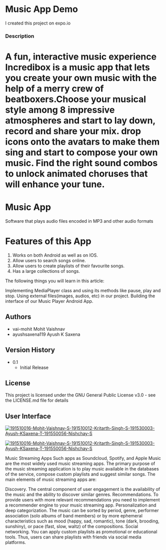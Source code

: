 
# Music App Demo
 I created this project on expo.io

### Description
A fun, interactive music experience
Incredibox is a music app that lets you create your own music with the help of a merry crew of beatboxers.Choose your musical style among 8 impressive atmospheres and start to lay down, record and share your mix.  drop icons onto the avatars to make them sing and start to compose your own music. Find the right sound combos to unlock animated choruses that will enhance your tune.
=======
# Music App 
Software that plays audio files encoded in MP3 and other audio formats

# Features of this App
1. Works on both Android as well as on IOS.
2. Allow users to search songs online.
3. Allow users to create playlists of their favourite songs. 
4. Has a large collections of songs. 
 
 
 The following things you will learn in this article:

Implementing MediaPlayer class and using its methods like pause, play and stop.
Using external files(images, audios, etc) in our project.
Building the interface of our Music Player Android App.

## Authors

* vai-mohit Mohit Vaishnav
* ayushsaxena119 Ayush K Saxena




## Version History


* 0.1
    * Initial Release

## License

This project is licensed under the GNU General Public License v3.0 - see the LICENSE.md file for details

## User Interface

<a href="https://ibb.co/2dx4fvx"><img src="https://i.ibb.co/2dx4fvx/191510016-Mohit-Vaishnav-S-191510012-Kritarth-Singh-S-191530003-Ayush-KSaxena-T-191550056-Nishchay-S.jpg" alt="191510016-Mohit-Vaishnav-S-191510012-Kritarth-Singh-S-191530003-Ayush-KSaxena-T-191550056-Nishchay-S" border="0"></a>

<a href="https://ibb.co/vqFyJjm"><img src="https://i.ibb.co/vqFyJjm/191510016-Mohit-Vaishnav-S-191510012-Kritarth-Singh-S-191530003-Ayush-KSaxena-T-191550056-Nishchay-S.jpg" alt="191510016-Mohit-Vaishnav-S-191510012-Kritarth-Singh-S-191530003-Ayush-KSaxena-T-191550056-Nishchay-S" border="0"></a>

Music Streaming Apps
Such apps as Soundcloud, Spotify, and Apple Music are the most widely used music streaming apps. The primary purpose of the music streaming application is to play music available in the databases of the service, compose custom playlists and suggest similar songs. The main elements of music streaming apps are:

Discovery. The central component of user engagement is the availability of the music and the ability to discover similar genres. 
Recommendations. To provide users with more relevant recommendations you need to implement a recommender engine to your music streaming app.
Personalization and deep categorization. The music can be sorted by period, genre, performer association (solo albums of band members) or by more ephemeral characteristics such as mood (happy, sad, romantic), tone (dark, brooding, sunshiny), or pace (fast, slow, waltz) of the compositions.
Social networking. You can apply custom playlists as promotional or educational tools. Thus, users can share playlists with friends via social media platforms.
